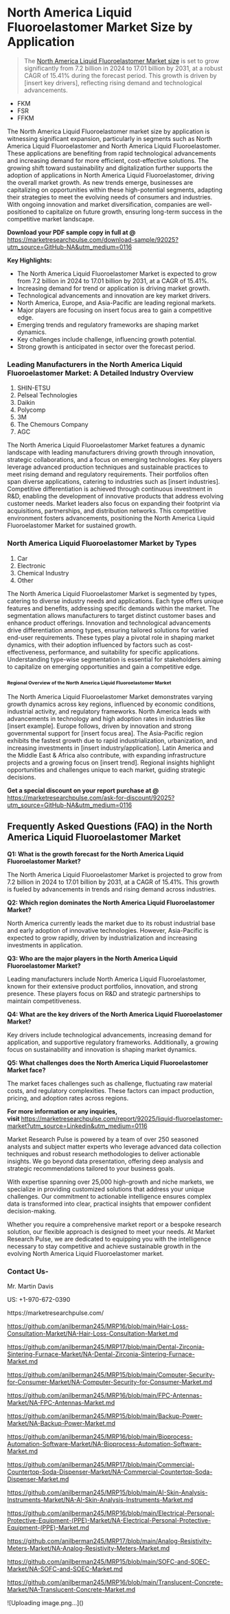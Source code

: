 <h1>North America Liquid Fluoroelastomer Market&nbsp;Size by Application</h1><blockquote><p>The <a href="https://marketresearchpulse.com/download-sample/92025?utm_source=GitHub-NA&amp;utm_medium=0116">North America Liquid Fluoroelastomer Market size</a> is set to grow significantly from 7.2 billion in 2024 to 17.01 billion by 2031, at a robust CAGR of 15.41% during the forecast period. This growth is driven by [insert key drivers], reflecting rising demand and technological advancements.</p></blockquote><ul><li>FKM<li> FSR<li> FFKM</li></ul><p>The North America Liquid Fluoroelastomer market size by application is witnessing significant expansion, particularly in segments such as North America Liquid Fluoroelastomer and North America Liquid Fluoroelastomer. These applications are benefiting from rapid technological advancements and increasing demand for more efficient, cost-effective solutions. The growing shift toward sustainability and digitalization further supports the adoption of applications in North America Liquid Fluoroelastomer, driving the overall market growth. As new trends emerge, businesses are capitalizing on opportunities within these high-potential segments, adapting their strategies to meet the evolving needs of consumers and industries. With ongoing innovation and market diversification, companies are well-positioned to capitalize on future growth, ensuring long-term success in the competitive market landscape.</p><p><strong>Download your PDF sample copy in full at @ </strong><a href="https://marketresearchpulse.com/download-sample/92025?utm_source=GitHub-NA&amp;utm_medium=0116">https://marketresearchpulse.com/download-sample/92025?utm_source=GitHub-NA&amp;utm_medium=0116</a></p><p><strong>Key Highlights: </strong></p><ul><li>The North America Liquid Fluoroelastomer Market is expected to grow from 7.2 billion in 2024 to 17.01 billion by 2031, at a CAGR of 15.41%.</li><li>Increasing demand for trend or application is driving market growth.</li><li>Technological advancements and innovation are key market drivers.</li><li>North America, Europe, and Asia-Pacific are leading regional markets.</li><li>Major players are focusing on insert focus area to gain a competitive edge.</li><li>Emerging trends and regulatory frameworks are shaping market dynamics.</li><li>Key challenges include challenge, influencing growth potential.</li><li>Strong growth is anticipated in sector over the forecast period.</li></ul><h3>Leading Manufacturers in the North America Liquid Fluoroelastomer Market: A Detailed Industry Overview</h3><ol><li>SHIN-ETSU</li><li>Pelseal Technologies</li><li>Daikin</li><li>Polycomp</li><li>3M</li><li>The Chemours Company</li><li>AGC</li></ol><div class="flex max-w-full flex-col flex-grow"><div class="min-h-8 text-message flex w-full flex-col items-end gap-2 whitespace-normal break-words [.text-message+&amp;]:mt-5" dir="auto" data-message-author-role="assistant" data-message-id="fd8432e4-4910-450d-b182-61b7bfb0a01f" data-message-model-slug="gpt-4o"><div class="flex w-full flex-col gap-1 empty:hidden first:pt-[3px]"><div class="markdown prose w-full break-words dark:prose-invert light"><p>The North America Liquid Fluoroelastomer Market features a dynamic landscape with leading manufacturers driving growth through innovation, strategic collaborations, and a focus on emerging technologies. Key players leverage advanced production techniques and sustainable practices to meet rising demand and regulatory requirements. Their portfolios often span diverse applications, catering to industries such as [insert industries]. Competitive differentiation is achieved through continuous investment in R&amp;D, enabling the development of innovative products that address evolving customer needs. Market leaders also focus on expanding their footprint via acquisitions, partnerships, and distribution networks. This competitive environment fosters advancements, positioning the North America Liquid Fluoroelastomer Market for sustained growth.</p></div></div></div></div><h3>North America Liquid Fluoroelastomer Market by Types</h3><ol><li>Car<li> Electronic<li> Chemical Industry<li> Other</li></ol><div class="flex max-w-full flex-col flex-grow"><div class="min-h-8 text-message flex w-full flex-col items-end gap-2 whitespace-normal break-words [.text-message+&amp;]:mt-5" dir="auto" data-message-author-role="assistant" data-message-id="084470be-0bb7-4664-bddf-5156b4f41249" data-message-model-slug="gpt-4o-mini"><div class="flex w-full flex-col gap-1 empty:hidden first:pt-[3px]"><div class="markdown prose w-full break-words dark:prose-invert light"><p>The North America Liquid Fluoroelastomer Market is segmented by types, catering to diverse industry needs and applications. Each type offers unique features and benefits, addressing specific demands within the market. The segmentation allows manufacturers to target distinct customer bases and enhance product offerings. Innovation and technological advancements drive differentiation among types, ensuring tailored solutions for varied end-user requirements. These types play a pivotal role in shaping market dynamics, with their adoption influenced by factors such as cost-effectiveness, performance, and suitability for specific applications. Understanding type-wise segmentation is essential for stakeholders aiming to capitalize on emerging opportunities and gain a competitive edge.</p></div></div></div></div><h3><span style="font-size: 11px;">Regional Overview of the North America Liquid Fluoroelastomer Market</span></h3><div class="flex max-w-full flex-col flex-grow"><div class="min-h-8 text-message flex w-full flex-col items-end gap-2 whitespace-normal break-words [.text-message+&amp;]:mt-5" dir="auto" data-message-author-role="assistant" data-message-id="e9038762-ce64-4e30-91c9-9bd413514231" data-message-model-slug="gpt-4o-mini"><div class="flex w-full flex-col gap-1 empty:hidden first:pt-[3px]"><div class="markdown prose w-full break-words dark:prose-invert light"><p>The North America Liquid Fluoroelastomer Market demonstrates varying growth dynamics across key regions, influenced by economic conditions, industrial activity, and regulatory frameworks. North America leads with advancements in technology and high adoption rates in industries like [insert example]. Europe follows, driven by innovation and strong governmental support for [insert focus area]. The Asia-Pacific region exhibits the fastest growth due to rapid industrialization, urbanization, and increasing investments in [insert industry/application]. Latin America and the Middle East &amp; Africa also contribute, with expanding infrastructure projects and a growing focus on [insert trend]. Regional insights highlight opportunities and challenges unique to each market, guiding strategic decisions.</p></div></div></div></div><p><strong>Get a special discount on your report purchase at @ </strong><a href="https://marketresearchpulse.com/ask-for-discount/92025?utm_source=GitHub-NA&amp;utm_medium=0116">https://marketresearchpulse.com/ask-for-discount/92025?utm_source=GitHub-NA&amp;utm_medium=0116</a></p><h2>Frequently Asked Questions (FAQ) in the North America Liquid Fluoroelastomer Market</h2><p><strong>Q1: What is the growth forecast for the North America Liquid Fluoroelastomer Market?</strong></p><p>The North America Liquid Fluoroelastomer Market is projected to grow from 7.2 billion in 2024 to 17.01 billion by 2031, at a CAGR of 15.41%. This growth is fueled by advancements in trends and rising demand across industries.</p><p><strong>Q2: Which region dominates the North America Liquid Fluoroelastomer Market?</strong></p><p>North America currently leads the market due to its robust industrial base and early adoption of innovative technologies. However, Asia-Pacific is expected to grow rapidly, driven by industrialization and increasing investments in application.</p><p><strong>Q3: Who are the major players in the North America Liquid Fluoroelastomer Market?</strong></p><p>Leading manufacturers include North America Liquid Fluoroelastomer, known for their extensive product portfolios, innovation, and strong presence. These players focus on R&amp;D and strategic partnerships to maintain competitiveness.</p><p><strong>Q4: What are the key drivers of the North America Liquid Fluoroelastomer Market?</strong></p><p>Key drivers include technological advancements, increasing demand for application, and supportive regulatory frameworks. Additionally, a growing focus on sustainability and innovation is shaping market dynamics.</p><p><strong>Q5: What challenges does the North America Liquid Fluoroelastomer Market face?</strong></p><p>The market faces challenges such as challenge, fluctuating raw material costs, and regulatory complexities. These factors can impact production, pricing, and adoption rates across regions.</p><p><strong>For more information or any inquiries, visit&nbsp;</strong><a href="https://marketresearchpulse.com/report/92025/liquid-fluoroelastomer-market?utm_source=Linkedin&utm_medium=0116">https://marketresearchpulse.com/report/92025/liquid-fluoroelastomer-market?utm_source=Linkedin&utm_medium=0116</a></p><p>Market Research Pulse is powered by a team of over 250 seasoned analysts and subject matter experts who leverage advanced data collection techniques and robust research methodologies to deliver actionable insights. We go beyond data presentation, offering deep analysis and strategic recommendations tailored to your business goals.</p><p>With expertise spanning over 25,000 high-growth and niche markets, we specialize in providing customized solutions that address your unique challenges. Our commitment to actionable intelligence ensures complex data is transformed into clear, practical insights that empower confident decision-making.</p><p>Whether you require a comprehensive market report or a bespoke research solution, our flexible approach is designed to meet your needs. At Market Research Pulse, we are dedicated to equipping you with the intelligence necessary to stay competitive and achieve sustainable growth in the evolving North America Liquid Fluoroelastomer market.</p><h3><strong>Contact Us-</strong></h3><p>Mr. Martin Davis</p><p>US: +1-970-672-0390</p><p>https://marketresearchpulse.com/</p><p><a href="https://github.com/anilberman245/MRP16/blob/main/Hair-Loss-Consultation-Market/NA-Hair-Loss-Consultation-Market.md">https://github.com/anilberman245/MRP16/blob/main/Hair-Loss-Consultation-Market/NA-Hair-Loss-Consultation-Market.md</a></p><p><a href="https://github.com/anilberman245/MRP17/blob/main/Dental-Zirconia-Sintering-Furnace-Market/NA-Dental-Zirconia-Sintering-Furnace-Market.md">https://github.com/anilberman245/MRP17/blob/main/Dental-Zirconia-Sintering-Furnace-Market/NA-Dental-Zirconia-Sintering-Furnace-Market.md</a></p><p><a href="https://github.com/anilberman245/MRP15/blob/main/Computer-Security-for-Consumer-Market/NA-Computer-Security-for-Consumer-Market.md">https://github.com/anilberman245/MRP15/blob/main/Computer-Security-for-Consumer-Market/NA-Computer-Security-for-Consumer-Market.md</a></p><p><a href="https://github.com/anilberman245/MRP16/blob/main/FPC-Antennas-Market/NA-FPC-Antennas-Market.md">https://github.com/anilberman245/MRP16/blob/main/FPC-Antennas-Market/NA-FPC-Antennas-Market.md</a></p><p><a href="https://github.com/anilberman245/MRP15/blob/main/Backup-Power-Market/NA-Backup-Power-Market.md">https://github.com/anilberman245/MRP15/blob/main/Backup-Power-Market/NA-Backup-Power-Market.md</a></p><p><a href="https://github.com/anilberman245/MRP16/blob/main/Bioprocess-Automation-Software-Market/NA-Bioprocess-Automation-Software-Market.md">https://github.com/anilberman245/MRP16/blob/main/Bioprocess-Automation-Software-Market/NA-Bioprocess-Automation-Software-Market.md</a></p><p><a href="https://github.com/anilberman245/MRP17/blob/main/Commercial-Countertop-Soda-Dispenser-Market/NA-Commercial-Countertop-Soda-Dispenser-Market.md">https://github.com/anilberman245/MRP17/blob/main/Commercial-Countertop-Soda-Dispenser-Market/NA-Commercial-Countertop-Soda-Dispenser-Market.md</a></p><p><a href="https://github.com/anilberman245/MRP15/blob/main/AI-Skin-Analysis-Instruments-Market/NA-AI-Skin-Analysis-Instruments-Market.md">https://github.com/anilberman245/MRP15/blob/main/AI-Skin-Analysis-Instruments-Market/NA-AI-Skin-Analysis-Instruments-Market.md</a></p><p><a href="https://github.com/anilberman245/MRP16/blob/main/Electrical-Personal-Protective-Equipment-(PPE)-Market/NA-Electrical-Personal-Protective-Equipment-(PPE)-Market.md">https://github.com/anilberman245/MRP16/blob/main/Electrical-Personal-Protective-Equipment-(PPE)-Market/NA-Electrical-Personal-Protective-Equipment-(PPE)-Market.md</a></p><p><a href="https://github.com/anilberman245/MRP17/blob/main/Analog-Resistivity-Meters-Market/NA-Analog-Resistivity-Meters-Market.md">https://github.com/anilberman245/MRP17/blob/main/Analog-Resistivity-Meters-Market/NA-Analog-Resistivity-Meters-Market.md</a></p><p><a href="https://github.com/anilberman245/MRP15/blob/main/SOFC-and-SOEC-Market/NA-SOFC-and-SOEC-Market.md">https://github.com/anilberman245/MRP15/blob/main/SOFC-and-SOEC-Market/NA-SOFC-and-SOEC-Market.md</a></p><p><a href="https://github.com/anilberman245/MRP16/blob/main/Translucent-Concrete-Market/NA-Translucent-Concrete-Market.md">https://github.com/anilberman245/MRP16/blob/main/Translucent-Concrete-Market/NA-Translucent-Concrete-Market.md</a></p>
![Uploading image.png…]()
